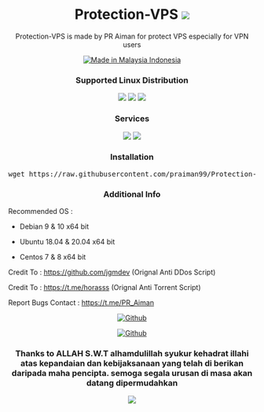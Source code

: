 <h1 align="center"> Protection-VPS <img src="https://img.shields.io/badge/Version-1.0-blue.svg"></h1>

<p align="center">Protection-VPS is made by PR Aiman for protect VPS especially for VPN users</p>
<p align="center">
<a href="https://t.me/PR_Aiman"><img title="Made in Malaysia Indonesia" src="https://img.shields.io/badge/MADE%20IN-MALAYSIA & INDONESIA-SCRIPT?colorA=%23ff0000&colorB=%23ffffff&colorC=%23ff0000&style=for-the-badge"></a>
</p>
<h3 align="center">Supported Linux Distribution</h3>
<p align="center">
  <a><img src="https://img.shields.io/badge/Support-Debian-red.svg"></a>
  <a><img src="https://img.shields.io/badge/Support-Ubuntu-orange.svg"></a>
  <a><img src="https://img.shields.io/badge/Support-Centos-purple.svg"></a>
  
</p>
<h3 align="center">Services</h3>
<p align="center">
  <a><img src="https://img.shields.io/badge/Service-Anti--DDos-success.svg"></a>
  <a><img src="https://img.shields.io/badge/Service-Anti--torrent-success.svg"></a>
 </p>
  </h3>
<h3 align="center">Installation</h3>

<p align="center">
<pre align="center">wget https://raw.githubusercontent.com/praiman99/Protection-VPS/beginner/Protection-VPS.sh && chmod +x Protection-VPS.sh && ./Protection-VPS.sh
</pre></p>

<h3 align="center">Additional Info</h3>
Recommended OS :

 - Debian 9 & 10 x64 bit

- Ubuntu 18.04 & 20.04 x64 bit

- Centos 7 & 8 x64 bit

Credit To : https://github.com/jgmdev (Orignal Anti DDos Script)

Credit To : https://t.me/horasss (Orignal Anti Torrent Script)

Report Bugs Contact : https://t.me/PR_Aiman
  
<p align="center">
<a href="https://github.com/praiman99"><img title="Github" src="https://img.shields.io/badge/PR Aiman-brightgreen?style=for-the-badge&logo=github"></a>
  <p align="center">
<a href="https://t.me/PR_Aiman"><img title="Github" src="https://img.shields.io/badge/Telegram-2CA5E0?style=for-the-badge&logo=telegram&logoColor=white"></a>

<h3 align="center">Thanks to ALLAH S.W.T alhamdulillah syukur kehadrat illahi atas kepandaian dan kebijaksanaan yang telah di berikan daripada maha pencipta. semoga segala urusan di masa akan datang dipermudahkan</h3>

<p align="center">
  <a><img src="https://img.shields.io/badge/Copyright%20©-PR%20Aiman%20Protection--VPS%202021.%20All%20rights%20reserved...-blueviolet.svg" style="max-width:200%;">
    </p>
   </p>

